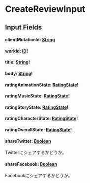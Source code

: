 # CreateReviewInput

## Input Fields

#### clientMutationId: [String](/api/graphql/scalars/string.md)

#### workId: [ID](/api/graphql/scalars/id.md)!

#### title: [String](/api/graphql/scalars/string.md)!
#### body: [String](/api/graphql/scalars/string.md)!

#### ratingAnimationState: [RatingState](/api/graphql/enums/rating-state.md)!
#### ratingMusicState: [RatingState](/api/graphql/enums/rating-state.md)!
#### ratingStoryState: [RatingState](/api/graphql/enums/rating-state.md)!
#### ratingCharacterState: [RatingState](/api/graphql/enums/rating-state.md)!
#### ratingOverallState: [RatingState](/api/graphql/enums/rating-state.md)!

#### shareTwitter: [Boolean](/api/graphql/scalars/boolean.md)

Twitterにシェアするかどうか。

#### shareFacebook: [Boolean](/api/graphql/scalars/boolean.md)

Facebookにシェアするかどうか。
